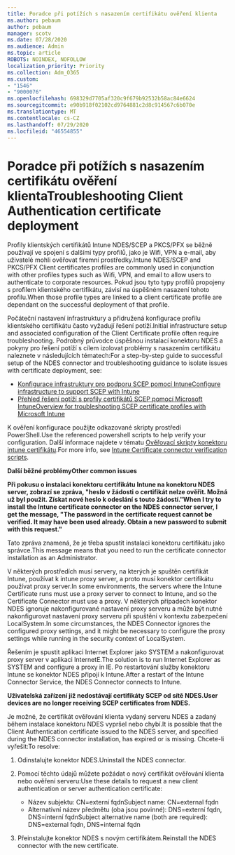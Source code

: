 ```yaml
---
title: Poradce při potížích s nasazením certifikátu ověření klienta
ms.author: pebaum
author: pebaum
manager: scotv
ms.date: 07/28/2020
ms.audience: Admin
ms.topic: article
ROBOTS: NOINDEX, NOFOLLOW
localization_priority: Priority
ms.collection: Adm_O365
ms.custom:
- "1546"
- "9000076"
ms.openlocfilehash: 698329d7705af320c9f679b92532b58ac84e6624
ms.sourcegitcommit: e90b918f02102cd9764881c2d8c914567c6b070e
ms.translationtype: MT
ms.contentlocale: cs-CZ
ms.lasthandoff: 07/29/2020
ms.locfileid: "46554855"
---
```

# <a name="troubleshooting-client-authentication-certificate-deployment"></a><span data-ttu-id="55b18-102">Poradce při potížích s nasazením certifikátu ověření klienta</span><span class="sxs-lookup"><span data-stu-id="55b18-102">Troubleshooting Client Authentication certificate deployment</span></span>

<span data-ttu-id="55b18-103">Profily klientských certifikátů Intune NDES/SCEP a PKCS/PFX se běžně používají ve spojení s dalšími typy profilů, jako je Wifi, VPN a e-mail, aby uživatelé mohli ověřovat firemní prostředky.</span><span class="sxs-lookup"><span data-stu-id="55b18-103">Intune NDES/SCEP and PKCS/PFX Client certificates profiles are commonly used in conjunction with other profiles types such as Wifi, VPN, and email to allow users to authenticate to corporate resources.</span></span> <span data-ttu-id="55b18-104">Pokud jsou tyto typy profilů propojeny s profilem klientského certifikátu, závisí na úspěšném nasazení tohoto profilu.</span><span class="sxs-lookup"><span data-stu-id="55b18-104">When those profile types are linked to a client certificate profile are dependant on the successful deployment of that profile.</span></span>

<span data-ttu-id="55b18-105">Počáteční nastavení infrastruktury a přidružená konfigurace profilu klientského certifikátu často vyžadují řešení potíží.</span><span class="sxs-lookup"><span data-stu-id="55b18-105">Initial infrastructure setup and associated configuration of the Client Certificate profile often require troubleshooting.</span></span> <span data-ttu-id="55b18-106">Podrobný průvodce úspěšnou instalací konektoru NDES a pokyny pro řešení potíží s cílem izolovat problémy s nasazením certifikátu naleznete v následujících tématech:</span><span class="sxs-lookup"><span data-stu-id="55b18-106">For a step-by-step guide to successful setup of the NDES connector and troubleshooting guidance to isolate issues with certificate deployment, see:</span></span> 

- [<span data-ttu-id="55b18-107">Konfigurace infrastruktury pro podporu SCEP pomocí Intune</span><span class="sxs-lookup"><span data-stu-id="55b18-107">Configure infrastructure to support SCEP with Intune</span></span>](https://support.microsoft.com/help/4459540/troubleshoot-ndes-configuration-for-use-with-intune)
- [<span data-ttu-id="55b18-108">Přehled řešení potíží s profily certifikátů SCEP pomocí Microsoft Intune</span><span class="sxs-lookup"><span data-stu-id="55b18-108">Overview for troubleshooting SCEP certificate profiles with Microsoft Intune</span></span>](https://support.microsoft.com/help/4457481/troubleshooting-scep-certificate-profile-deployment-in-intune)

<span data-ttu-id="55b18-109">K ověření konfigurace použijte odkazované skripty prostředí PowerShell.</span><span class="sxs-lookup"><span data-stu-id="55b18-109">Use the referenced powershell scripts to help verify your configuration.</span></span> <span data-ttu-id="55b18-110">Další informace najdete v tématu [Ověřovací skripty konektoru intune certifikátu](https://github.com/microsoftgraph/powershell-intune-samples/tree/master/CertificationAuthority).</span><span class="sxs-lookup"><span data-stu-id="55b18-110">For more info, see [Intune Certificate connector verification scripts](https://github.com/microsoftgraph/powershell-intune-samples/tree/master/CertificationAuthority).</span></span>

  
<span data-ttu-id="55b18-111">**Další běžné problémy**</span><span class="sxs-lookup"><span data-stu-id="55b18-111">**Other common issues**</span></span>

<span data-ttu-id="55b18-112">**Při pokusu o instalaci konektoru certifikátu Intune na konektoru NDES server, zobrazí se zpráva, "heslo v žádosti o certifikát nelze ověřit. Možná už byl použit. Získat nové heslo k odeslání s touto žádostí."**</span><span class="sxs-lookup"><span data-stu-id="55b18-112">**When I try to install the Intune certificate connector on the NDES connector server, I get the message, "The password in the certificate request cannot be verified. It may have been used already. Obtain a new password to submit with this request."**</span></span>  

<span data-ttu-id="55b18-113">Tato zpráva znamená, že je třeba spustit instalaci konektoru certifikátu jako správce.</span><span class="sxs-lookup"><span data-stu-id="55b18-113">This message means that you need to run the certificate connector installation as an Administrator.</span></span>

<span data-ttu-id="55b18-114">V některých prostředích musí servery, na kterých je spuštěn certifikát Intune, používat k intune proxy server, a proto musí konektor certifikátu používat proxy server.</span><span class="sxs-lookup"><span data-stu-id="55b18-114">In some environments, the servers where the Intune Certificate runs must use a proxy server to connect to Intune, and so the Certificate Connector must use a proxy.</span></span> <span data-ttu-id="55b18-115">V některých případech konektor NDES ignoruje nakonfigurované nastavení proxy serveru a může být nutné nakonfigurovat nastavení proxy serveru při spuštění v kontextu zabezpečení LocalSystem.</span><span class="sxs-lookup"><span data-stu-id="55b18-115">In some circumstances, the NDES Connector ignores the configured proxy settings, and it might be necessary to configure the proxy settings while running in the security context of LocalSystem.</span></span> 
 
<span data-ttu-id="55b18-116">Řešením je spustit aplikaci Internet Explorer jako SYSTEM a nakonfigurovat proxy server v aplikaci InternetE.</span><span class="sxs-lookup"><span data-stu-id="55b18-116">The solution is to run Internet Explorer as SYSTEM and configure a proxy in IE.</span></span> <span data-ttu-id="55b18-117">Po restartování služby konektoru Intune se konektor NDES připojí k Intune.</span><span class="sxs-lookup"><span data-stu-id="55b18-117">After a restart of the Intune Connector Service, the NDES Connector connects to Intune.</span></span>

<span data-ttu-id="55b18-118">**Uživatelská zařízení již nedostávají certifikáty SCEP od sítě NDES.**</span><span class="sxs-lookup"><span data-stu-id="55b18-118">**User devices are no longer receiving SCEP certificates from NDES.**</span></span>

<span data-ttu-id="55b18-119">Je možné, že certifikát ověřování klienta vydaný serveru NDES a zadaný během instalace konektoru NDES vypršel nebo chybí.</span><span class="sxs-lookup"><span data-stu-id="55b18-119">It is possible that the Client Authentication certificate issued to the NDES server, and specified during the NDES connector installation, has expired or is missing.</span></span> <span data-ttu-id="55b18-120">Chcete-li vyřešit:</span><span class="sxs-lookup"><span data-stu-id="55b18-120">To resolve:</span></span> 
 
1. <span data-ttu-id="55b18-121">Odinstalujte konektor NDES.</span><span class="sxs-lookup"><span data-stu-id="55b18-121">Uninstall the NDES connector.</span></span>  
2. <span data-ttu-id="55b18-122">Pomocí těchto údajů můžete požádat o nový certifikát ověřování klienta nebo ověření serveru:</span><span class="sxs-lookup"><span data-stu-id="55b18-122">Use these details to request a new client authentication or server authentication certificate:</span></span> 
 
    - <span data-ttu-id="55b18-123">Název subjektu: CN=externí fqdn</span><span class="sxs-lookup"><span data-stu-id="55b18-123">Subject name: CN=external fqdn</span></span>  
    - <span data-ttu-id="55b18-124">Alternativní název předmětu (oba jsou povinné): DNS=externí fqdn, DNS=interní fqdn</span><span class="sxs-lookup"><span data-stu-id="55b18-124">Subject alternative name (both are required): DNS=external fqdn, DNS=internal fqdn</span></span> 
 
3. <span data-ttu-id="55b18-125">Přeinstalujte konektor NDES s novým certifikátem.</span><span class="sxs-lookup"><span data-stu-id="55b18-125">Reinstall the NDES connector with the new certificate.</span></span>